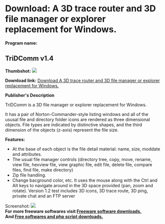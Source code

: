 # Download: A 3D trace router and 3D file manager or explorer replacement for Windows.

**Program name:**

## TriDComm v1.4

  
**Thumbshot:** ![](http://www.freewarefiles.com/screenshot/tridcomm_md.gif)   
  
**Download link:** [Download A 3D trace router and 3D file manager or explorer replacement for Windows.](http://freesoftwares.boysofts.com/TriDComm-V_program_1552.html)  
  


**Publisher's Description**  
  


TriDComm is a 3D file manager or explorer replacement for Windows. 

It has a pair of Norton-Commander-style listing windows and all of the ususal file and directory folder icons are rendered as three dimensional objects. File types are indicated by distinctive shapes, and the third dimension of the objects (z-axis) represent the file size. 

**Features:**

  * At the base of each object is the file detail material: name, size, moddate and attributes. 
  * The usual file manager controls (directory tree, copy, move, rename, view file, hexview file, view graphic file, edit file, delete file, compare files, find file, make directory) 
  * Zip file handling. 
  * Change bacground color, etc. 
It uses the mouse along with the Ctrl and Alt keys to navigate around in the 3D space provided (pan, zoom and rotate). Version 1.2 test includes 3D icons, 3D trace route, 3D ping, private chat and an FTP server 

  
  
Screenshot: ![](http://www.freewarefiles.com/screenshot/tridcomm.gif)   
**For more freeware softwares visit [Freeware software downloads.](http://freesoftwares.boysofts.com/)**   
**And [Free softwares and php script downloads.](http://www.boysofts.com/)**
